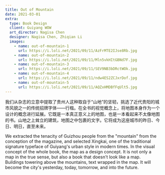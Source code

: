 ```yaml
---
title: Out of Mountain
date: 2021-03-01
extra:
  type: Book Design
  client: Guiyang WOW
  art_director: Nagisa Chen
  designer: Nagisa Chen, Zhiqian Li
  images:
    - name: out-of-mountain-1
      url: https://i.loli.net/2021/09/11/AzFrMTE2IJse8Rb.jpg
    - name: out-of-mountain-2
      url: https://i.loli.net/2021/09/11/Mln5vkHItGBNd7F.jpg
    - name: out-of-mountain-3
      url: https://i.loli.net/2021/09/11/SEV9NB3bDRctWOk.jpg
    - name: out-of-mountain-4
      url: https://i.loli.net/2021/09/11/ndw4ES2ZCJxrDof.jpg
    - name: out-of-mountain-5
      url: https://i.loli.net/2021/09/11/AQZxHMDBfFqUlt5.jpg
---
```


我们从杂志的立意中提取了贵州人这种取自于“山地”的坚韧，挑选了近代贵阳的城市风貌之一的传统招牌字体——行楷。在全书的视觉概念上，将地图本身作为一个设计的概念进行延展。它既是一本真正意义上的地图，也是一本看起来不太像地图的书。山地之上耸立的建筑，地图之中包裹的文字。它将成为这座城市的昨日、今日、明日，直至未来。

We extracted the tenacity of Guizhou people from the "mountain" from the conception of the magazine, and selected Xingkai, one of the traditional signature typeface of Guiyang's urban style in modern times. In the visual concept of the whole book, the map as a design concept. It is not only a map in the true sense, but also a book that doesn't look like a map. Buildings towering above the mountains, text wrapped in the map. It will become the city's yesterday, today, tomorrow, and into the future.
